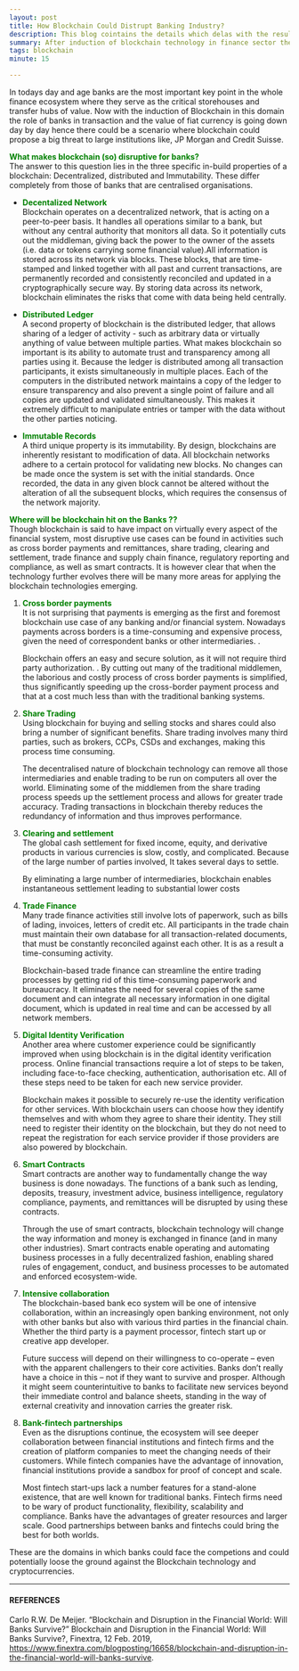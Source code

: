 ```yaml
---
layout: post
title: How Blockchain Could Distrupt Banking Industry?
description: This blog cointains the details which delas with the results of using the blockchian technology in the banking industry. There are many references included in the blog which are from one of the top most financial institutions like JP Morgan and Chase.
summary: After induction of blockchain technology in finance sector the main question which prompts is, wether benks would be able to continue their dominance or there would be ascenario where the banks would collapse and would not be able to survive this hit. 
tags: blockchain
minute: 15

---
```


In todays day and age banks are the most important key point in the whole finance ecosystem where they  serve as the critical storehouses and transfer hubs of value. Now with the induction of Blockchain in this domain the role of banks in transaction and the value of fiat currency is going down day by day hence there could be a scenario where blockchain could propose a big threat to large institutions like, JP Morgan and Credit Suisse. 

<b><span style="color:green">What makes blockchain (so) disruptive for banks?</span></b><br>
The answer to this question lies in the three specific in-build properties of a blockchain: Decentralized, distributed and Immutability. These differ completely from those of banks that are centralised organisations.

 - <b><span style="color:green">Decentalized Network</span></b><br> Blockchain operates on a decentralized network, that is acting on a peer-to-peer basis. It handles all operations similar to a bank, but without any central authority that monitors all data. So it potentially cuts out the middleman, giving back the power to the owner of the assets (i.e. data or tokens carrying some financial value).All information is stored across its network via blocks. These blocks, that are time-stamped and linked together with all past and current transactions, are permanently recorded and consistently reconciled and updated in a cryptographically secure way. By storing data across its network, blockchain eliminates the risks that come with data being held centrally.

 - <b><span style="color:green">Distributed Ledger</span></b><br>A second property of blockchain is the distributed ledger, that allows sharing of a ledger of activity - such as arbitrary data or virtually anything of value between multiple parties. What makes blockchain so important is its ability to automate trust and transparency among all parties using it. Because the ledger is distributed among all transaction participants, it exists simultaneously in multiple places. Each of the computers in the distributed network maintains a copy of the ledger to ensure transparency and also prevent a single point of failure and all copies are updated and validated simultaneously. This makes it extremely difficult to manipulate entries or tamper with the data without the other parties noticing.

 - <b><span style="color:green">Immutable Records</span></b><br> A third unique property is its immutability. By design, blockchains are inherently resistant to modification of data. All blockchain networks adhere to a certain protocol for validating new blocks. No changes can be made once the system is set with the initial standards. Once recorded, the data in any given block cannot be altered without the alteration of all the subsequent blocks, which requires the consensus of the network majority.


<b><span style="color:green">Where will be blockchain hit on the Banks ??</span></b><br>
Though blockchain is said to have impact on virtually every aspect of the financial system, most disruptive use cases can be found in activities such as cross border payments and remittances, share trading, clearing and settlement, trade finance and supply chain finance, regulatory reporting and compliance, as well as smart contracts. It is however clear that when the technology further evolves there will be many more areas for applying the blockchain technologies emerging.

1. <b><span style="color:green">Cross border payments</span></b><br> 
    It is not surprising that payments is emerging as the first and foremost blockchain use case of any banking and/or financial system. Nowadays payments across borders is a time-consuming and expensive process, given the need of correspondent banks or other intermediaries. .

    Blockchain offers an easy and secure solution, as it will not require third party authorization. . By cutting out many of the traditional middlemen, the laborious and costly process of cross border payments is simplified, thus significantly speeding up the cross-border payment process and that at a cost much less than with the traditional banking systems.

2. <b><span style="color:green">Share Trading</span></b><br> 
    Using blockchain for buying and selling stocks and shares could also bring a number of significant benefits. Share trading involves many third parties, such as brokers, CCPs, CSDs and exchanges, making this process time consuming.

    The decentralised nature of blockchain technology can remove all those intermediaries and enable trading to be run on computers all over the world. Eliminating some of the middlemen from the share trading process speeds up the settlement process and allows for greater trade accuracy. Trading transactions in blockchain thereby reduces the redundancy of information and thus improves performance.

3. <b><span style="color:green">Clearing and settlement</span></b><br> 
    The global cash settlement for fixed income, equity, and derivative products in various currencies is slow, costly, and complicated. Because of the large number of parties involved, It takes several days to settle.

    By eliminating a large number of intermediaries, blockchain enables instantaneous settlement leading to substantial lower costs

4. <b><span style="color:green">Trade Finance</span></b><br> 
    Many trade finance activities still involve lots of paperwork, such as bills of lading, invoices, letters of credit etc. All participants in the trade chain must maintain their own database for all transaction-related documents, that must be constantly reconciled against each other. It is as a result a time-consuming activity.

    Blockchain-based trade finance can streamline the entire trading processes by getting rid of this time-consuming paperwork and bureaucracy. It eliminates the need for several copies of the same document and can integrate all necessary information in one digital document, which is updated in real time and can be accessed by all network members.

5. <b><span style="color:green">Digital Identity Verification</span></b><br> 
    Another area where customer experience could be significantly improved when using blockchain is in the digital identity verification process. Online financial transactions require a lot of steps to be taken, including face-to-face checking, authentication, authorisation etc. All of these steps need to be taken for each new service provider.

    Blockchain makes it possible to securely re-use the identity verification for other services. With blockchain users can choose how they identify themselves and with whom they agree to share their identity. They still need to register their identity on the blockchain, but they do not need to repeat the registration for each service provider if those providers are also powered by blockchain.

6. <b><span style="color:green">Smart Contracts</span></b><br> 
    Smart contracts are another way to fundamentally change the way business is done nowadays. The functions of a bank such as lending, deposits, treasury, investment advice, business intelligence, regulatory compliance, payments, and remittances will be disrupted by using these contracts.

    Through the use of smart contracts, blockchain technology will change the way information and money is exchanged in finance (and in many other industries). Smart contracts enable operating and automating business processes in a fully decentralized fashion, enabling shared rules of engagement, conduct, and business processes to be automated and enforced ecosystem-wide.

7. <b><span style="color:green">Intensive collaboration</span></b><br> 
    The blockchain-based bank eco system will be one of intensive collaboration, within an increasingly open banking environment, not only with other banks but also with various third parties in the financial chain. Whether the third party is a payment processor, fintech start up or creative app developer.

    Future success will depend on their willingness to co-operate – even with the apparent challengers to their core activities. Banks don’t really have a choice in this – not if they want to survive and prosper. Although it might seem counterintuitive to banks to facilitate new services beyond their immediate control and balance sheets, standing in the way of external creativity and innovation carries the greater risk.

8. <b><span style="color:green">Bank-fintech partnerships</span></b><br> 
    Even as the disruptions continue, the ecosystem will see deeper collaboration between financial institutions and fintech firms and the creation of platform companies to meet the changing needs of their customers. While fintech companies have the advantage of innovation, financial institutions provide a sandbox for proof of concept and scale.

    Most fintech start-ups lack a number features for a stand-alone existence, that are well known for traditional banks. Fintech firms need to be wary of product functionality, flexibility, scalability and compliance. Banks have the advantages of greater resources and larger scale. Good partnerships between banks and fintechs could bring the best for both worlds.


These are the domains in which banks could face the competions and could potentially loose the ground against the Blockchain technology and cryptocurrencies.

---

#### REFERENCES

Carlo R.W. De Meijer. “Blockchain and Disruption in the Financial World: Will Banks Survive?” Blockchain and Disruption in the Financial World: Will Banks Survive?, Finextra, 12 Feb. 2019, https://www.finextra.com/blogposting/16658/blockchain-and-disruption-in-the-financial-world-will-banks-survive. 